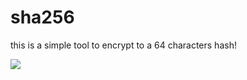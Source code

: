 # sha256
this is a simple tool to encrypt to a 64 characters hash!

![](https://media.discordapp.net/attachments/788591388233170954/808040363549786128/unknown.png?width=825&height=472)

